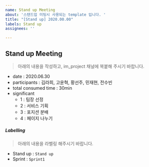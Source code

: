 ```yaml
---
name: Stand up Meeting
about: '스탠드업 미팅시 사용되는 template 입니다. '
title: "[Stand up] 2020.00.00"
labels: Stand up
assignees: ''

---
```


## Stand up Meeting

> 아래의 내용을 작성하고, im_project 채널에 복붙해 주시기 바랍니다. 

- date : 2020.06.30 
- participants : 김라희, 고윤혁, 황선주, 민재현, 전수빈
- total consumed time : 30min
- significant 
    - 1 : 팀장 선정
    - 2 : 서비스 기획
    - 3 : 포지션 분배
    - 4 : 페이지 나누기
    

##### Labelling
> 아래의 내용을 라벨링 해주시기 바랍니다. 
- Stand up : `Stand up`
- Sprint : `Sprint1`
